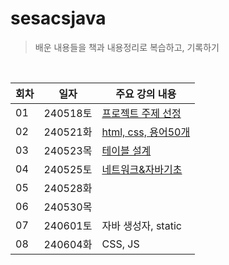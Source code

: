 # sesacsjava

> 배운 내용들을 책과 내용정리로 복습하고, 기록하기

<br>




|회차|일자|주요 강의 내용|
|------|---|---|
|01|240518토|[프로젝트 주제 선정](https://github.com/bsjin1122/sesacsjava/blob/main/lecture/%5B01%5D-20240518.md)|
|02|240521화|[html, css, 용어50개](https://github.com/bsjin1122/sesacsjava/blob/main/lecture/%5B02%5D-20240521%ED%99%94.md)|
|03|240523목|[테이블 설계](https://github.com/bsjin1122/sesacsjava/blob/main/lecture/%5B03%5D-20240523%EB%AA%A9.md)|
|04|240525토|[네트워크&자바기초](https://github.com/bsjin1122/sesacsjava/blob/main/lecture/%5B04%5D-20240525%ED%86%A0.md)|
|05|240528화||
|06|240530목||
|07|240601토|자바 생성자, static|
|08|240604화|CSS, JS|

